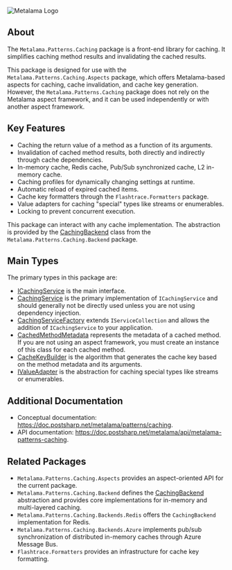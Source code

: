 ![Metalama Logo](https://raw.githubusercontent.com/postsharp/Metalama/master/images/metalama-by-postsharp.svg)

## About

The `Metalama.Patterns.Caching` package is a front-end library for caching. It simplifies caching method results and invalidating the cached results.

This package is designed for use with the `Metalama.Patterns.Caching.Aspects` package, which offers Metalama-based aspects for caching, cache invalidation, and cache key generation. However, the `Metalama.Patterns.Caching` package does not rely on the Metalama aspect framework, and it can be used independently or with another aspect framework.

## Key Features

* Caching the return value of a method as a function of its arguments.
* Invalidation of cached method results, both directly and indirectly through cache dependencies.
* In-memory cache, Redis cache, Pub/Sub synchronized cache, L2 in-memory cache.
* Caching profiles for dynamically changing settings at runtime.
* Automatic reload of expired cached items.
* Cache key formatters through the `Flashtrace.Formatters` package.
* Value adapters for caching "special" types like streams or enumerables.
* Locking to prevent concurrent execution.

This package can interact with any cache implementation. The abstraction is provided by the [CachingBackend](https://doc.postsharp.net/metalama/api/metalama-patterns-caching-backends-cachingbackend) class from the `Metalama.Patterns.Caching.Backend` package.

## Main Types

The primary types in this package are:

* [ICachingService](https://doc.postsharp.net/metalama/api/metalama-patterns-caching-icachingservice) is the main interface.
* [CachingService](https://doc.postsharp.net/metalama/api/metalama-patterns-caching-cachingservice) is the primary implementation of `ICachingService` and should generally not be directly used unless you are not using dependency injection.
* [CachingServiceFactory](https://doc.postsharp.net/metalama/api/metalama-patterns-caching-building-cachingservicefactory) extends `IServiceCollection` and allows the addition of `ICachingService` to your application.
* [CachedMethodMetadata](https://doc.postsharp.net/metalama/api/metalama-patterns-caching-cachedmethodmetadata) represents the metadata of a cached method. If you are not using an aspect framework, you must create an instance of this class for each cached method.
* [CacheKeyBuilder](https://doc.postsharp.net/metalama/api/metalama-patterns-caching-formatters-cachekeybuilder) is the algorithm that generates the cache key based on the method metadata and its arguments.
* [IValueAdapter](https://doc.postsharp.net/metalama/api/metalama-patterns-caching-valueadapters-ivalueadapter) is the abstraction for caching special types like streams or enumerables.

## Additional Documentation

* Conceptual documentation: https://doc.postsharp.net/metalama/patterns/caching.
* API documentation: https://doc.postsharp.net/metalama/api/metalama-patterns-caching.

## Related Packages

* `Metalama.Patterns.Caching.Aspects` provides an aspect-oriented API for the current package.
* `Metalama.Patterns.Caching.Backend` defines the [CachingBackend](https://doc.postsharp.net/metalama/api/metalama-patterns-caching-backends-cachingbackend) abstraction and provides core implementations for in-memory and multi-layered caching.
* `Metalama.Patterns.Caching.Backends.Redis` offers the `CachingBackend` implementation for Redis.
* `Metalama.Patterns.Caching.Backends.Azure` implements pub/sub synchronization of distributed in-memory caches through Azure Message Bus.
* `Flashtrace.Formatters` provides an infrastructure for cache key formatting.

